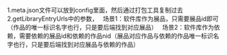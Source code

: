 1.meta.json文件可以放到config里面，然后通过打包工具复制过去
2.getLibraryEntryUrls中的参数，
  场景1：软件库作为展品，只需要展品id即可（作品的唯一标识名字也行，只是要后端找到对应展品）
  场景2：软件库作为依赖，需要依赖的展品id和依赖的作品nid（展品对应作品与依赖的作品唯一标识名字也行，只是要后端找到对应展品与依赖的作品）

  
